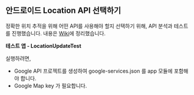 ## 안드로이드 Location API 선택하기

정확한 위치 추적을 위해 어떤 API를 사용해야 할지 선택하기 위해, API 분석과 테스트를 진행했습니다.
내용은 [Wiki](https://github.com/brownsoo/Choosing-Android-Location-API/wiki)에 정리했습니다.

**테스트 앱 - LocationUpdateTest** 

실행하려면, 
- Google API 프로젝트를 생성하여 google-services.json 를 app 모듈에 포함해야 합니다.
- Google Map key 가 필요합니다.

